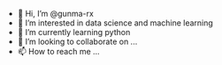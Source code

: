 - 👋 Hi, I’m @gunma-rx
- 👀 I’m interested in data science and machine learning
- 🌱 I’m currently learning python
- 💞️ I’m looking to collaborate on ...
- 📫 How to reach me ...

<!---
gunma-rx/gunma-rx is a ✨ special ✨ repository because its `README.md` (this file) appears on your GitHub profile.
You can click the Preview link to take a look at your changes.
--->
